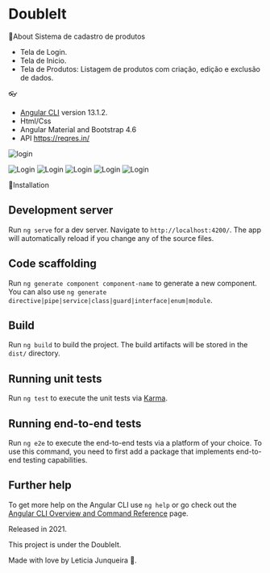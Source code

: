 # DoubleIt
📌About
Sistema de cadastro de produtos 
- Tela de Login.
- Tela de Inicio.
- Tela de Produtos: Listagem de produtos com criação, edição e exclusão de dados. 


👓 
 * [Angular CLI](https://github.com/angular/angular-cli) version 13.1.2.
 * Html/Css
 * Angular Material and Bootstrap 4.6
 * API https://reqres.in/ 

![login](https://github.com/itsmejunqueira/doubleit/src/assets/login.JPG)

 <img src="../../assets/login.JPG" alt="Login"/>
  <img src="../../assets/produtos.JPG" alt="Login"/>
 <img src="../../assets/editar.JPG" alt="Login"/>
 <img src="../../assets/addproduto.JPG" alt="Login"/>
  <img src="../../assets/menu.JPG" alt="Login"/>



📕Installation
## Development server

Run `ng serve` for a dev server. Navigate to `http://localhost:4200/`. The app will automatically reload if you change any of the source files.

## Code scaffolding

Run `ng generate component component-name` to generate a new component. You can also use `ng generate directive|pipe|service|class|guard|interface|enum|module`.

## Build

Run `ng build` to build the project. The build artifacts will be stored in the `dist/` directory.

## Running unit tests

Run `ng test` to execute the unit tests via [Karma](https://karma-runner.github.io).

## Running end-to-end tests

Run `ng e2e` to execute the end-to-end tests via a platform of your choice. To use this command, you need to first add a package that implements end-to-end testing capabilities.

## Further help

To get more help on the Angular CLI use `ng help` or go check out the [Angular CLI Overview and Command Reference](https://angular.io/cli) page.

Released in 2021.

This project is under the DoubleIt.

Made with love by Leticia Junqueira 🚀.